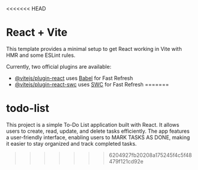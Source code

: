 <<<<<<< HEAD
# React + Vite

This template provides a minimal setup to get React working in Vite with HMR and some ESLint rules.

Currently, two official plugins are available:

- [@vitejs/plugin-react](https://github.com/vitejs/vite-plugin-react/blob/main/packages/plugin-react/README.md) uses [Babel](https://babeljs.io/) for Fast Refresh
- [@vitejs/plugin-react-swc](https://github.com/vitejs/vite-plugin-react-swc) uses [SWC](https://swc.rs/) for Fast Refresh
=======
# todo-list
This project is a simple To-Do List application built with React. It allows users to create, read, update, and delete tasks efficiently. The app features a user-friendly interface, enabling users to MARK TASKS AS DONE, making it easier to stay organized and track completed tasks.
>>>>>>> 6204927fb20208a175245f4c5f48479f121cd92e
